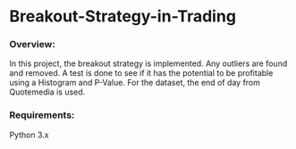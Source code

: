 # Breakout-Strategy-in-Trading

### Overview:
In this project, the breakout strategy is implemented. Any outliers are found and removed. A test is done to see if it has the potential to be profitable using a Histogram and P-Value. For the dataset, the end of day from Quotemedia is used.

### Requirements:
Python 3.x
